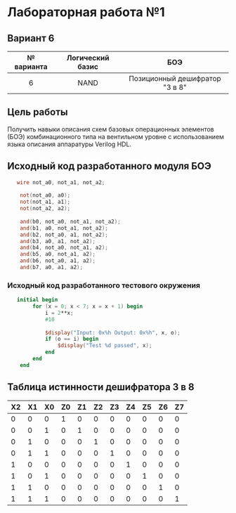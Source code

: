 # Лабораторная работа №1

## Вариант 6

| № варианта | Логический базис |               БОЭ              |
|:----------:|:----------------:|:------------------------------:|
|      6     |       NAND       | Позиционный дешифратор "3 в 8" |

## Цель работы
   Получить навыки описания схем базовых операционных элементов (БОЭ) комбинационного типа на вентильном уровне с использованием языка описания аппаратуры Verilog HDL.
   
## Исходный код разработанного модуля БОЭ

```verilog
   wire not_a0, not_a1, not_a2;
    
    not(not_a0, a0);
    not(not_a1, a1);
    not(not_a2, a2);
    
    and(b0, not_a0, not_a1, not_a2);
    and(b1, a0, not_a1, not_a2);
    and(b2, not_a0, a1, not_a2);
    and(b3, a0, a1, not_a2);
    and(b4, not_a0, not_a1, a2);
    and(b5, a0, not_a1, a2);
    and(b6, not_a0, a1, a2);
    and(b7, a0, a1, a2);
```

### Исходный код разработанного тестового окружения

```verilog
   initial begin
        for (x = 0; x < 7; x = x + 1) begin
            i = 2**x;
            #10
            
            $display("Input: 0x%h Output: 0x%h", x, o);
            if (o == i) begin
                $display("Test %d passed", x);
            end
        end
    end
 ```

## Таблица истинности дешифратора 3 в 8

| X2  |  X1 |  X0 | Z0  | Z1  | Z2  | Z3  | Z4  | Z5  | Z6  |  Z7 |
|-----|-----|-----|-----|-----|-----|-----|-----|-----|-----|-----|
|  0  |  0  |  0  |  1  |  0  |  0  |  0  |  0  |  0  |  0  |  0  |
|  0  |  0  |  1  |  0  |  1  |  0  |  0  |  0  |  0  |  0  |  0  |
|  0  |  1  |  0  |  0  |  0  |  1  |  0  |  0  |  0  |  0  |  0  |
|  0  |  1  |  1  |  0  |  0  |  0  |  1  |  0  |  0  |  0  |  0  |
|  1  |  0  |  0  |  0  |  0  |  0  |  0  |  1  |  0  |  0  |  0  |
|  1  |  0  |  1  |  0  |  0  |  0  |  0  |  0  |  1  |  0  |  0  |
|  1  |  1  |  0  |  0  |  0  |  0  |  0  |  0  |  0  |  1  |  0  |
|  1  |  1  |  1  |  0  |  0  |  0  |  0  |  0  |  0  |  0  |  1  |

   
